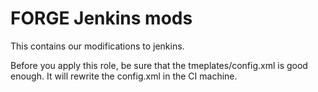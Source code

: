 # FORGE Jenkins mods

This contains our modifications to jenkins.

Before you apply this role, be sure that the tmeplates/config.xml is good
enough. It will rewrite the config.xml in the CI machine.
